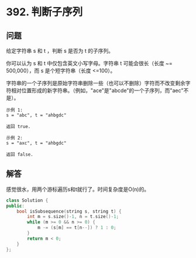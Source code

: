 # 392. 判断子序列

## 问题
给定字符串 s 和 t ，判断 s 是否为 t 的子序列。

你可以认为 s 和 t 中仅包含英文小写字母。字符串 t 可能会很长（长度 ~= 500,000），而 s 是个短字符串（长度 <=100）。

字符串的一个子序列是原始字符串删除一些（也可以不删除）字符而不改变剩余字符相对位置形成的新字符串。（例如，"ace"是"abcde"的一个子序列，而"aec"不是）。

```
示例 1:
s = "abc", t = "ahbgdc"

返回 true.

示例 2:
s = "axc", t = "ahbgdc"

返回 false.
```

## 解答
感觉很水，用两个游标遍历s和t就行了。时间复杂度是O(n)的。

```C++
class Solution {
public:
    bool isSubsequence(string s, string t) {
        int m = s.size()-1, n = t.size()-1;
        while (m >= 0 && n >= 0) {
            m -= (s[m] == t[n--]) ? 1 : 0;
        }
        return m < 0;
    }
};
```